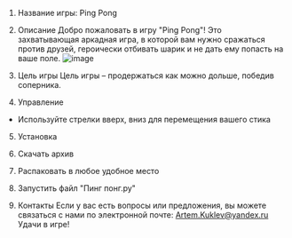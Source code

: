 1. Название игры: Ping Pong

2. Описание
Добро пожаловать в игру "Ping Pong"! Это захватывающая аркадная игра, в которой вам нужно сражаться против друзей, героически отбивать шарик и не дать ему попасть на ваше поле.
![image](https://github.com/user-attachments/assets/ffae7664-c9ee-4997-a2c7-39913fe4a2c0)

3. Цель игры
Цель игры – продержаться как можно дольше, победив соперника.

4. Управление
- Используйте стрелки вверх, вниз для перемещения вашего стика

5. Установка
1. Скачать архив
2. Распаковать в любое удобное место
3. Запустить файл "Пинг понг.py"

6. Контакты
Если у вас есть вопросы или предложения, вы можете связаться с нами по электронной почте: Artem.Kuklev@yandex.ru
Удачи в игре!
